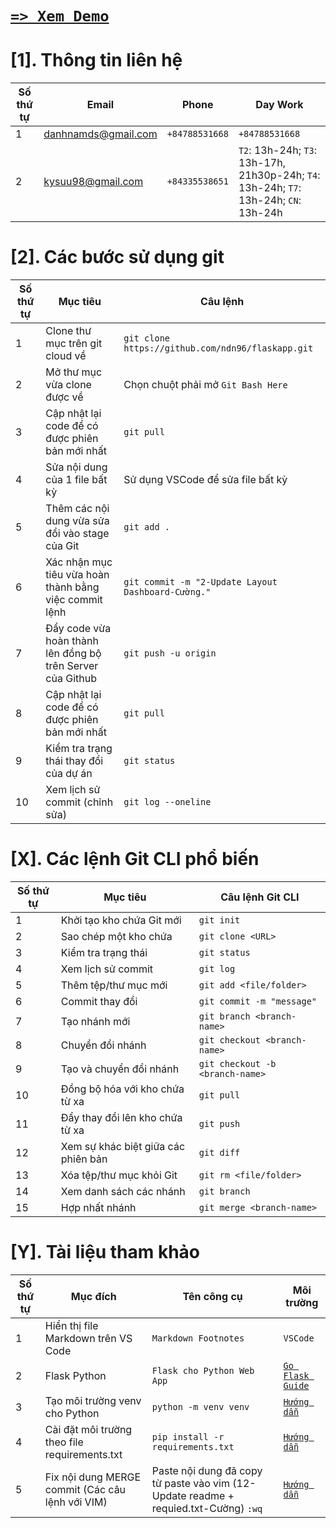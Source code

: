 # [`=> Xem Demo`](https://ndn96.github.io/)

# [1]. Thông tin liên hệ

| Số thứ tự | Email                  | Phone     | Day Work     |
|------------|---------------------------|-----------------------|-----------------------|
| 1          | danhnamds@gmail.com | `+84788531668`            | `+84788531668`            |
| 2          | kysuu98@gmail.com      | `+84335538651`     | `T2`: 13h-24h; `T3`: 13h-17h, 21h30p-24h; `T4`: 13h-24h; `T7`: 13h-24h; `CN`: 13h-24h             |


# [2]. Các bước sử dụng git

| Số thứ tự | Mục tiêu                  | Câu lệnh     |
|------------|---------------------------|-----------------------|
| 1          | Clone thư mục trên git cloud về | `git clone https://github.com/ndn96/flaskapp.git`            |
| 2          | Mở thư mục vừa clone được về      | Chọn chuột phải mở `Git Bash Here`     |
| 3          | Cập nhật lại code để có được phiên bản mới nhất | `git pull`            |
| 4          | Sửa nội dung của 1 file bất kỳ      | Sử dụng VSCode để sửa file bất kỳ     |
| 5          | Thêm các nội dung vừa sửa đổi vào stage của Git      | `git add .`     |
| 6          | Xác nhận mục tiêu vừa hoàn thành bằng việc commit lệnh      | `git commit -m "2-Update Layout Dashboard-Cường."`     |
| 7          | Đẩy code vừa hoàn thành lên đồng bộ trên Server của Github      | `git push -u origin`     |
| 8          | Cập nhật lại code để có được phiên bản mới nhất | `git pull`            |
| 9          | Kiểm tra trạng thái thay đổi của dự án | `git status`            |
| 10          | Xem lịch sử commit (chỉnh sửa) | `git log --oneline`            |

# [X]. Các lệnh Git CLI phổ biến

| Số thứ tự | Mục tiêu                  | Câu lệnh Git CLI     |
|------------|---------------------------|-----------------------|
| 1          | Khởi tạo kho chứa Git mới | `git init`            |
| 2          | Sao chép một kho chứa      | `git clone <URL>`     |
| 3          | Kiểm tra trạng thái       | `git status`          |
| 4          | Xem lịch sử commit        | `git log`             |
| 5          | Thêm tệp/thư mục mới      | `git add <file/folder>`|
| 6          | Commit thay đổi           | `git commit -m "message"` |
| 7          | Tạo nhánh mới             | `git branch <branch-name>` |
| 8          | Chuyển đổi nhánh          | `git checkout <branch-name>` |
| 9          | Tạo và chuyển đổi nhánh   | `git checkout -b <branch-name>` |
| 10         | Đồng bộ hóa với kho chứa từ xa | `git pull`         |
| 11         | Đẩy thay đổi lên kho chứa từ xa | `git push`         |
| 12         | Xem sự khác biệt giữa các phiên bản | `git diff`         |
| 13         | Xóa tệp/thư mục khỏi Git  | `git rm <file/folder>` |
| 14         | Xem danh sách các nhánh    | `git branch`          |
| 15         | Hợp nhất nhánh            | `git merge <branch-name>` |

# [Y]. Tài liệu tham khảo

| Số thứ tự | Mục đích                  | Tên công cụ     | Môi trường     |
|------------|---------------------------|-----------------------|-----------------------|
| 1          | Hiển thị file Markdown trên VS Code | `Markdown Footnotes`            | `VSCode`            |
| 2          | Flask Python | `Flask cho Python Web App`            | [`Go Flask Guide`](https://www.tutorialspoint.com/flask/index.htm)            |
| 3          | Tạo môi trường venv cho Python | `python -m venv venv`            | [`Hướng dẫn`](https://stackoverflow.com/questions/70242667/how-to-create-venv)            |
| 4          | Cài đặt môi trường theo file requirements.txt | `pip install -r requirements.txt`            | [`Hướng dẫn`](https://stackoverflow.com/questions/7225900/how-can-i-install-packages-using-pip-according-to-the-requirements-txt-file-from)            |
| 5          | Fix nội dung MERGE commit (Các câu lệnh với VIM) | Paste nội dung đã copy từ paste vào vim (12-Update readme + requỉed.txt-Cường) `:wq`            | [`Hướng dẫn`](https://www.keycdn.com/blog/vim-commands)            |
